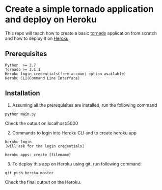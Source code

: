 # Create a simple tornado application and deploy on Heroku

This repo will teach how to create a basic [tornado](http://www.tornadoweb.org/en/stable/) application from scratch and how to deploy it on [Heroku](https://www.heroku.com/).

## Prerequisites
```
Python  >= 2.7
Tornado >= 3.1.1
Heroku login credentials(free account option available)
Heroku CLI(Command Line Interface)
```

## Installation 
1. Assuming all the prerequisites are installed, run the following command 
```
python main.py 

```
   Check the output on localhost:5000

2. Commands to login into Heroku CLI and to create heroku app 
```
heroku login 
[will ask for the login credentials]

heroku apps: create [filename]

```

3. To deploy this app on Heroku using git, run following command:
```
git push heroku master

```
Check the final output on the Heroku.
